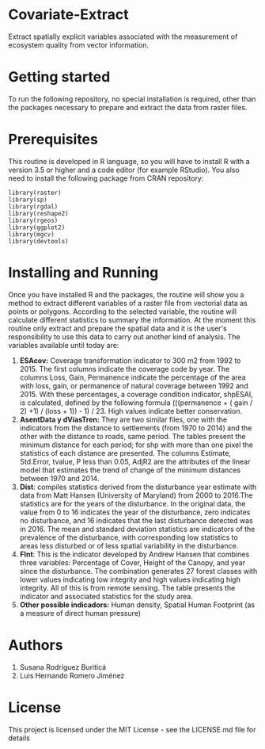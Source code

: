 # Covariate-Extract

Extract spatially explicit variables associated with the measurement of ecosystem quality from vector information.

# Getting started

To run the following repository, no special installation is required, other than the packages necessary to prepare and extract the data from raster files.

# Prerequisites

This routine is developed in R language, so you will have to install R with a version 3.5 or higher and a code editor (for example RStudio). You also need to install the following package from CRAN repository:

``` 
library(raster)
library(sp)
library(rgdal)
library(reshape2)
library(rgeos)
library(ggplot2)
library(mgcv)
library(devtools)
```
# Installing and Running

Once you have installed R and the packages, the routine will show you a method to extract different variables of a raster file from vectorial data as points or polygons. According to the selected variable, the routine will calculate different statistics to summary the information. At the moment this routine only extract and prepare the spatial data and it is the user's responsibility to use this data to carry out another kind of analysis. The variables available until today are:
1. **ESAcov:** Coverage transformation indicator to 300 m2 from 1992 to 2015. The first columns indicate the coverage code by year. The columns Loss, Gain, Permanence indicate the percentage of the area with loss, gain, or permanence of natural coverage between 1992 and 2015. With these percentages, a coverage condition indicator, shpESAI, is calculated, defined by the following formula (((permanence + ( gain / 2) +1) / (loss + 1)) - 1) / 23. High values ​​indicate better conservation.
2. **AsentData y dViasTren:** They are two similar files, one with the indicators from the distance to settlements (from 1970 to 2014) and the other with the distance to roads, same period. The tables present the minimum distance for each period; for shp with more than one pixel the statistics of each distance are presented. The columns Estimate, Std.Error, tvalue, P less than 0.05, AdjR2 are the attributes of the linear model that estimates the trend of change of the minimum distances between 1970 and 2014.
3. **Dist**: compiles statistics derived from the disturbance year estimate with data from Matt Hansen (University of Maryland) from 2000 to 2016.The statistics are for the years of the disturbance. In the original data, the value from 0 to 16 indicates the year of the disturbance, zero indicates no disturbance, and 16 indicates that the last disturbance detected was in 2016. The mean and standard deviation statistics are indicators of the prevalence of the disturbance, with corresponding low statistics to areas less disturbed or of less spatial variability in the disturbance.
4. **FInt**: This is the indicator developed by Andrew Hansen that combines three variables: Percentage of Cover, Height of the Canopy, and year since the disturbance. The combination generates 27 forest classes with lower values ​​indicating low integrity and high values ​​indicating high integrity. All of this is from remote sensing. The table presents the indicator and associated statistics for the study area.
5. **Other possible indicadors:** Human density, Spatial Human Footprint (as a measure of direct human pressure)

# Authors

1. Susana Rodríguez Buriticá
2. Luis Hernando Romero Jiménez 

# License

This project is licensed under the MIT License - see the LICENSE.md file for details
